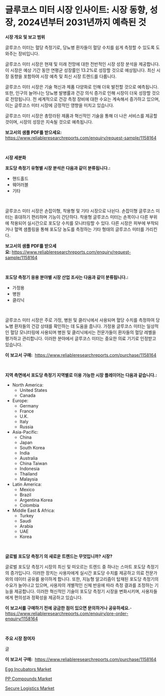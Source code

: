 <p><h1>글루코스 미터 시장 인사이트: 시장 동향, 성장, 2024년부터 2031년까지 예측된 것</h1></p><p><strong>시장 개요 및 보고 범위</strong></p>
<p><p>글루코스 미터는 혈당 측정기로, 당뇨병 환자들이 혈당 수치를 쉽게 측정할 수 있도록 도와주는 장비입니다. </p><p>글루코스 미터 시장은 현재 및 미래 전망에 대한 전반적인 시장 성장 분석을 제공합니다. 이 시장은 예상 기간 동안 연평균 성장률인 13.2%로 성장할 것으로 예상됩니다. 최신 시장 동향을 포함하여 시장 예측 및 최신 시장 트렌드를 다룹니다.</p><p>글루코스 미터 시장은 기술 혁신과 제품 다양화로 인해 더욱 발전할 것으로 예측됩니다. 또한, 인구의 늘어나는 당뇨병 발병률과 건강 의식 증가로 인해 시장이 더욱 성장할 것으로 전망됩니다. 전 세계적으로 건강 측정 장비에 대한 수요는 계속해서 증가하고 있으며, 이는 글루코스 미터 시장에 긍정적인 영향을 미치고 있습니다. </p><p>글루코스 미터 시장은 총망라된 제품과 혁신적인 기술을 통해 더 나은 서비스를 제공할 것이며, 시장의 성장은 지속될 것으로 예측됩니다.</p></p>
<p><strong>보고서의 샘플 PDF를 받으세요:</strong> <a href="https://www.reliableresearchreports.com/enquiry/request-sample/1158164">https://www.reliableresearchreports.com/enquiry/request-sample/1158164</a></p>
<p>&nbsp;</p>
<p><strong>시장 세분화</strong></p>
<p><strong>포도당 측정기 유형별 시장 분석은 다음과 같이 분류됩니다.:</strong></p>
<p><ul><li>핸드홀드</li><li>웨어러블</li><li>기타</li></ul></p>
<p>&nbsp;</p>
<p><p>글루코스 미터 시장은 손잡이형, 착용형 및 기타 시장으로 나뉜다. 손잡이형 글루코스 미터는 휴대하기 편리하며 기능이 간단하다. 착용형 글루코스 미터는 손목이나 다른 부위에 착용되어 실시간으로 포도당 수치를 모니터링할 수 있다. 다른 시장은 피부에 부착되거나 혈액 샘플링을 통해 포도당 농도를 측정하는 기타 형태의 글루코스 미터를 가리킨다.</p></p>
<p><strong>보고서의 샘플 PDF를 받으세요:</strong>&nbsp;<a href="https://www.reliableresearchreports.com/enquiry/request-sample/1158164">https://www.reliableresearchreports.com/enquiry/request-sample/1158164</a></p>
<p>&nbsp;</p>
<p><strong> 포도당 측정기 응용 분야별 시장 산업 조사는 다음과 같이 분류됩니다.:</strong></p>
<p><ul><li>가정용</li><li>병원</li><li>클리닉</li></ul></p>
<p>&nbsp;</p>
<p><p>글루코스 미터 시장은 주로 가정, 병원 및 클리닉에서 사용되며 혈당 수치를 측정하여 당뇨병 환자들의 건강 상태를 확인하는 데 도움을 줍니다. 가정용 글루코스 미터는 일상적인 혈당 모니터링에 사용되며 병원 및 클리닉에서는 전문가들이 환자들의 혈당 레벨을 평가하고 관리합니다. 이러한 분야에서 글루코스 미터는 중요한 의료 기기로 인정받고 있습니다.</p></p>
<p><strong>이 보고서 구매:</strong>&nbsp; <a href="https://www.reliableresearchreports.com/purchase/1158164">https://www.reliableresearchreports.com/purchase/1158164</a></p>
<p>&nbsp;</p>
<p><strong>지역 측면에서 포도당 측정기 지역별로 이용 가능한 시장 플레이어는 다음과 같습니다.:</strong></p>
<p><ul>
    <li>
        North America:
        <ul>
            <li>United States</li>
            <li>Canada</li>
        </ul>
    </li>
    <li>
        Europe:
        <ul>
            <li>Germany</li>
            <li>France</li>
            <li>U.K.</li>
            <li>Italy</li>
            <li>Russia</li>
        </ul>
    </li>
    <li>
        Asia-Pacific:
        <ul>
            <li>China</li>
            <li>Japan</li>
            <li>South Korea</li>
            <li>India</li>
            <li>Australia</li>
            <li>China Taiwan</li>
            <li>Indonesia</li>
            <li>Thailand</li>
            <li>Malaysia</li>
        </ul>
    </li>
    <li>
        Latin America:
        <ul>
            <li>Mexico</li>
            <li>Brazil</li>
            <li>Argentina Korea</li>
            <li>Colombia</li>
        </ul>
    </li>
    <li>
        Middle East & Africa:
        <ul>
            <li>Turkey</li>
            <li>Saudi</li>
            <li>Arabia</li>
            <li>UAE</li>
            <li>Korea</li>
        </ul>
    </li>
    </ul></p>
<p>&nbsp;</p>
<p><strong>글로벌 포도당 측정기 의 새로운 트렌드는 무엇입니까? 시장?</strong></p>
<p><p>글로벌 포도당 측정기 시장의 최신 및 떠오르는 트렌드 중 하나는 스마트 포도당 측정기의 증가입니다. 이러한 장치는 사용자에게 실시간 포도당 수치를 제공하고 의료 전문가와의 데이터 공유를 용이하게 합니다. 또한, 지능형 알고리즘이 탑재된 포도당 측정기의 수요가 늘어나고 있으며, 사용자의 개별적인 신체 반응에 따라 측정 결과를 조정하는 기능을 제공합니다. 이러한 혁신적인 기술이 포도당 측정기 시장을 변화시키며, 사용자들에게 편의성과 정확성을 제공하고 있습니다.</p></p>
<p><strong>이 보고서를 구매하기 전에 궁금한 점이 있으면 문의하거나 공유하세요.</strong>- <a href="https://www.reliableresearchreports.com/enquiry/pre-order-enquiry/1158164">https://www.reliableresearchreports.com/enquiry/pre-order-enquiry/1158164</a></p>
<p>&nbsp;</p>
<p><strong>주요 시장 참여자</strong></p>
<p><p>글</p></p>
<p><strong>이 보고서 구매:</strong>&nbsp;&nbsp;<a href="https://www.reliableresearchreports.com/purchase/1158164">https://www.reliableresearchreports.com/purchase/1158164</a></p>
<p><p><a href="https://view.publitas.com/reportprime-1/egg-incubators-market-size-market-share-and-global-market-analysis-report-2023-2030/">Egg Incubators Market</a></p><p><a href="https://github.com/Hazelklievgspy6vdcsmu106w/Market-Research-Report-List-1/blob/main/pp-compounds-market.md">PP Compounds Market</a></p><p><a href="https://view.publitas.com/reportprime-1/secure-logistics-market-offer-valuable-insights-into-market-size-market-share-market-trends-and-projections-spanning-from-2023-to-2030/">Secure Logistics Market</a></p></p>

